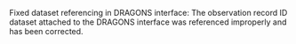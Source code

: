 Fixed dataset referencing in DRAGONS interface: The observation record ID dataset attached to the DRAGONS interface was referenced improperly and has been corrected.
